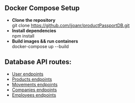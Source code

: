 ## Docker Compose Setup
  - **Clone the repository**  
    git clone https://github.com/jjoanr/productPassportDB.git
  - **Install dependencies**  
    npm install
  - **Build images && run containers**  
    docker-compose up --build

## Database API routes:

- [User endpoints](./EndpointsDocumentation/USERS.md) 
- [Products endpoints](./EndpointsDocumentation/PRODUCTS.md)
- [Movements endpoints](./EndpointsDocumentation/MOVEMENTS.md)
- [Companies endpoints](./EndpointsDocumentation/COMPANIES.md)
- [Employees endpoints](./EndpointsDocumentation/EMPLOYEES.md)